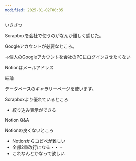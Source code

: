 ```yaml
---
modified: 2025-01-02T00:35
---
```

  

いきさつ

Scrapboxを会社で使うのがなんか難しく感じた。

Googleアカウントが必要なところ。

→個人のGoogleアカウントを会社のPCにログインさせたくない

Notionはメールアドレス

  

結論

データベースのギャラリーページを使います。

  

Scrapboxより優れているところ

- 絞り込み表示ができる

Notion Q&A

Notionの良くないところ

- Notionからコピペが難しい  
- 全部2重改行になる・・・  
- これなんとかなって欲しい